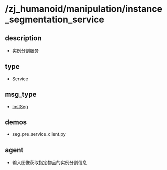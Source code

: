# /zj_humanoid/manipulation/instance_segmentation_service

## description
- 实例分割服务

## type
- Service

## msg_type
- [InstSeg](../../../../zj_humanoid_types.md#InstSeg)

## demos
- seg_pre_service_client.py

## agent
- 输入图像获取指定物品的实例分割信息

